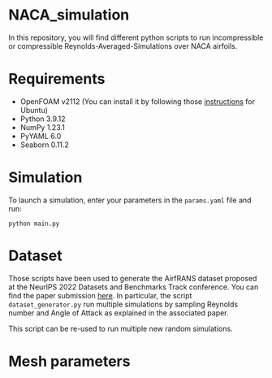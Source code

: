 # NACA_simulation
In this repository, you will find different python scripts to run incompressible or compressible Reynolds-Averaged-Simulations over NACA airfoils.

# Requirements
- OpenFOAM v2112 (You can install it by following those [instructions](https://develop.openfoam.com/Development/openfoam/-/wikis/precompiled/debian) for Ubuntu)
- Python 3.9.12
- NumPy 1.23.1
- PyYAML 6.0
- Seaborn 0.11.2

# Simulation
To launch a simulation, enter your parameters in the ```params.yaml``` file and run:
```
python main.py
```

# Dataset
Those scripts have been used to generate the AirfRANS dataset proposed at the NeurIPS 2022 Datasets and Benchmarks Track conference. You can find the paper submission [here](https://openreview.net/forum?id=Zp8YmiQ_bDC&referrer=%5Bthe%20profile%20of%20Florent%20Bonnet%5D(%2Fprofile%3Fid%3D~Florent_Bonnet1)). In particular, the script ```dataset_generator.py``` run multiple simulations by sampling Reynolds number and Angle of Attack as explained in the associated paper.

This script can be re-used to run multiple new random simulations.

# Mesh parameters
